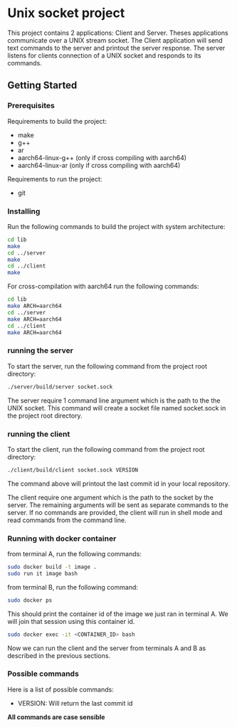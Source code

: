 # Unix socket project

This project contains 2 applications: Client and Server. Theses applications communicate over a UNIX stream socket. The Client application will send text commands to the server and printout the server response. The server listens for clients connection of a UNIX socket and responds to its commands.

## Getting Started


### Prerequisites

Requirements to build the project:
- make
- g++
- ar
- aarch64-linux-g++ (only if cross compiling with aarch64)
- aarch64-linux-ar (only if cross compiling with aarch64)

Requirements to run the project:
- git

### Installing

Run the following commands to build the project with system architecture:
```bash
cd lib
make
cd ../server
make
cd ../client
make
```

For cross-compilation with aarch64 run the following commands:
```bash
cd lib
make ARCH=aarch64
cd ../server
make ARCH=aarch64
cd ../client
make ARCH=aarch64
```

### running the server
To start the server, run the following command from the project root directory:
```bash
./server/build/server socket.sock
```
The server require 1 command line argument which is the path to the the UNIX socket. This command will create a socket file named socket.sock in the project root directory.

### running the client
To start the client, run the following command from the project root directory:
```bash
./client/build/client socket.sock VERSION
```

The command above will printout the last commit id in your local repository.

The client require one argument which is the path to the socket by the server. The remaining arguments will be sent as separate commands to the server. If no commands are provided, the client will run in shell mode and read commands from the command line.

### Running with docker container

from terminal A, run the following commands:
```bash
sudo docker build -t image .
sudo run it image bash
```

from terminal B, run the following command:
```bash
sudo docker ps
```

This should print the container id of the image we just ran in terminal A. We will join that session using this container id.
```bash
sudo docker exec -it <CONTAINER_ID> bash
```

Now we can run the client and the server from terminals A and B as described in the previous sections.

### Possible commands
Here is a list of possible commands:

- VERSION: Will return the last commit id

**All commands are case sensible**
